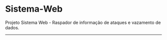 # Sistema-Web
Projeto Sistema Web - Raspador de informação de ataques e vazamento de dados.

-----------------------------------------------------------------------------